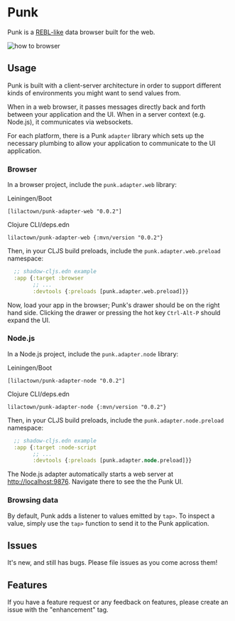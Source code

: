 # Punk

Punk is a [REBL-like](https://www.youtube.com/watch?v=c52QhiXsmyI) data browser
built for the web.

![how to browser](./punk-1.gif)

## Usage

Punk is built with a client-server architecture in order to support different 
kinds of environments you might want to send values from.

When in a web browser, it passes messages directly back and forth between your
application and the UI. When in a server context (e.g. Node.js), it communicates
via websockets.

For each platform, there is a Punk `adapter` library which sets up the necessary 
plumbing to allow your application to communicate to the UI application.

### Browser

In a browser project, include the `punk.adapter.web` library:

Leiningen/Boot

`[lilactown/punk-adapter-web "0.0.2"]`

Clojure CLI/deps.edn

`lilactown/punk-adapter-web {:mvn/version "0.0.2"}`

Then, in your CLJS build preloads, include the `punk.adapter.web.preload` 
namespace:

```clojure
  ;; shadow-cljs.edn example
  :app {:target :browser
        ;; ...
        :devtools {:preloads [punk.adapter.web.preload]}}
```

Now, load your app in the browser; Punk's drawer should be on the right hand 
side. Clicking the drawer or pressing the hot key `Ctrl-Alt-P` should expand the
UI.


### Node.js

In a Node.js project, include the `punk.adapter.node` library:

Leiningen/Boot

`[lilactown/punk-adapter-node "0.0.2"]`

Clojure CLI/deps.edn

`lilactown/punk-adapter-node {:mvn/version "0.0.2"}`

Then, in your CLJS build preloads, include the `punk.adapter.node.preload` 
namespace:

```clojure
  ;; shadow-cljs.edn example
  :app {:target :node-script
        ;; ...
        :devtools {:preloads [punk.adapter.node.preload]}}
```

The Node.js adapter automatically starts a web server at [http://localhost:9876](http://localhost:9876).
Navigate there to see the the Punk UI.

### Browsing data

By default, Punk adds a listener to values emitted by `tap>`. To inspect a value,
simply use the `tap>` function to send it to the Punk application. 


## Issues

It's new, and still has bugs. Please file issues as you come across them!

## Features

If you have a feature request or any feedback on features, please create
an issue with the "enhancement" tag.
